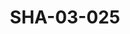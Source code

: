 ---
pid: SHA-03-025
title: SHA-03-025
language: ar
collection: شرحبيل احمد
original_label: 
rights: شرحبيل احمد
location_of_original: شرحبيل احمد
photographer_or_studio: 
scanned_from: photograph 8.8 by 12.4
_date: 1980s
location: الخرطوم
description: حفلة شرحبيل احمد مع علي يعقوب محمد مصطفى شرحبيل احمد كامل حسين وحيد دينق
additional_notes: 
permission_display: 'yes'
on_server: 'no'
on_website: 'no'
permalink: /photopages/ar/SHA-03-025.html
layout: photo-page
---